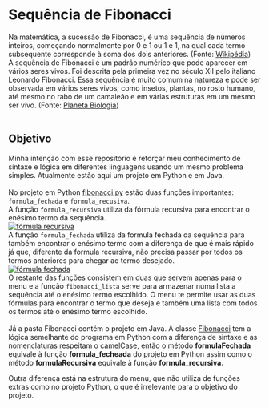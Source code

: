 # Sequência de Fibonacci
Na matemática, a sucessão de Fibonacci, é uma sequência de números inteiros, começando normalmente por 0 e 1 ou 1 e 1,
na qual cada termo subsequente corresponde à soma dos dois anteriores.
(Fonte: <a href="https://pt.wikipedia.org/wiki/Sequência_de_Fibonacci" target="_blank">Wikipédia</a>) </br>
A sequência de Fibonacci é um padrão numérico que pode aparecer em vários seres vivos. Foi descrita pela
primeira vez no século XII pelo italiano Leonardo Fibonacci. Essa sequência é muito comum na natureza e pode ser
observada em vários seres vivos, como insetos, plantas, no rosto humano, até mesmo no rabo de um camaleão e em 
várias estruturas em um mesmo ser vivo.
(Fonte: <a href="https://planetabiologia.com/a-sequencia-de-fibonacci-na-natureza/">Planeta Biologia</a>)
</br> </br>
## Objetivo
Minha intenção com esse repositório é reforçar meu conhecimento de sintaxe e lógica em diferentes linguagens usando um mesmo problema simples.
Atualmente estão aqui um projeto em Python e em Java. </br> </br>
No projeto em Python <a href="https://github.com/juniorcavicchioli/fibonacci/blob/main/fibonacci.py">fibonacci.py</a>
estão duas funções importantes: `formula_fechada` e `formula_recusiva`. </br>
A função `formula_recursiva` utiliza da fórmula recursiva para encontrar o enésimo termo da sequência. </br>
<a href="https://www.ime.unicamp.br/~deleo/MA220/a03.pdf" target="_blank">
![fórmula recursiva](https://user-images.githubusercontent.com/101985616/206966245-3eed2f00-b914-4a08-a5f2-df2eac2fedad.png)
</a>
</br>
A função `formula_fechada` utiliza da formula fechada da sequência para também encontrar o enésimo termo com a
diferença de que é mais rápido já que, diferente da formula recursiva, não precisa passar por todos os termos anteriores
para chegar ao termo desejado. </br>
<a href="https://www.ime.unicamp.br/~deleo/MA220/a03.pdf" target="_blank">
![fórmula fechada](https://user-images.githubusercontent.com/101985616/206967548-bf707cff-de07-4d8a-96eb-bd62f0a31184.png)
</a>
</br>
O restante das funções consistem em duas que servem apenas para o menu e a função `fibonacci_lista`
serve para armazenar numa lista a sequência até o enésimo termo escolhido. O menu te permite usar as duas fórmulas para encontrar
o termo que deseja e também uma lista com todos os termos até o enésimo termo escolhido.
</br> </br>
Já a pasta Fibonacci contém o projeto em Java. A classe 
<a href="https://github.com/juniorcavicchioli/fibonacci/blob/main/Fibonacci/src/br/com/fiap/tads/rm94548/ddd/fibonacci/Fibonacci.java">
Fibonacci</a> tem a lógica semelhante do programa em Python com a diferença de sintaxe e as nomenclaturas respeitam o 
<a href="https://pt.wikipedia.org/wiki/CamelCase">camelCase</a>, então o método <b>formulaFechada</b> equivale à função <b>formula_fecheada</b>
do projeto em Python assim como o método <b>formulaRecursiva</b> equivale à função <b>formula_recursiva</b>.
</br>

Outra diferença está na estrutura do menu, que não utiliza de funções extras como no projeto Python, o que é irrelevante para o objetivo do
projeto.
